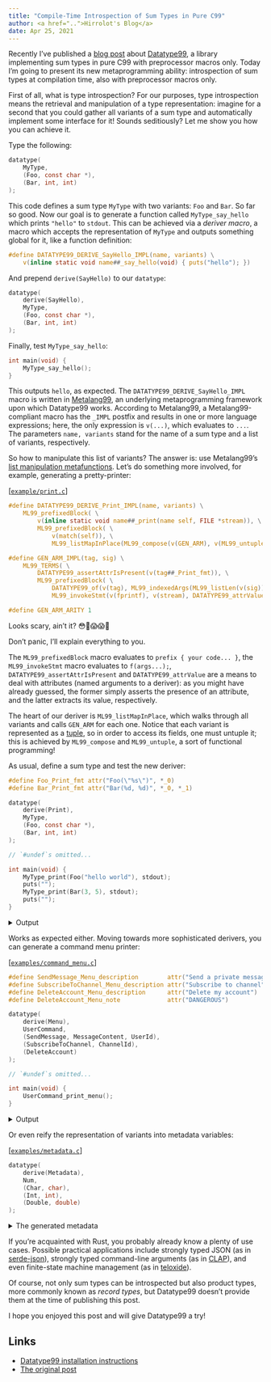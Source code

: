 ```yaml
---
title: "Compile-Time Introspection of Sum Types in Pure C99"
author: <a href="..">Hirrolot's Blog</a>
date: Apr 25, 2021
---
```


Recently I’ve published a [blog post](https://hirrolot.medium.com/unleashing-sum-types-in-pure-c99-31544302d2ba) about [Datatype99], a library implementing sum types in pure C99 with preprocessor macros only. Today I’m going to present its new metaprogramming ability: introspection of sum types at compilation time, also with preprocessor macros only.

[Datatype99]: https://github.com/Hirrolot/datatype99

First of all, what is type introspection? For our purposes, type introspection means the retrieval and manipulation of a type representation: imagine for a second that you could gather all variants of a sum type and automatically implement some interface for it! Sounds seditiously? Let me show you how you can achieve it.

Type the following:

```c
datatype(
    MyType,
    (Foo, const char *),
    (Bar, int, int)
);
```

This code defines a sum type `MyType` with two variants: `Foo` and `Bar`. So far so good. Now our goal is to generate a function called `MyType_say_hello` which prints `"hello"` to `stdout`. This can be achieved via a _deriver macro_, a macro which accepts the representation of `MyType` and outputs something global for it, like a function definition:

```c
#define DATATYPE99_DERIVE_SayHello_IMPL(name, variants) \
    v(inline static void name##_say_hello(void) { puts("hello"); })
```

And prepend `derive(SayHello)` to our `datatype`:

```c
datatype(
    derive(SayHello),
    MyType,
    (Foo, const char *),
    (Bar, int, int)
);
```

Finally, test `MyType_say_hello`:

```c
int main(void) {
    MyType_say_hello();
}
```

This outputs `hello`, as expected. The `DATATYPE99_DERIVE_SayHello_IMPL` macro is written in [Metalang99], an underlying metaprogramming framework upon which Datatype99 works. According to Metalang99, a Metalang99-compliant macro has the `_IMPL` postfix and results in one or more language expressions; here, the only expression is `v(...)`, which evaluates to `...`. The parameters `name, variants` stand for the name of a sum type and a list of variants, respectively.

[Metalang99]: https://github.com/Hirrolot/metalang99

So how to manipulate this list of variants? The answer is: use Metalang99’s [list manipulation metafunctions]. Let’s do something more involved, for example, generating a pretty-printer:

[list manipulation metafunctions]: https://metalang99.readthedocs.io/en/latest/list.html

[[`example/print.c`](https://github.com/Hirrolot/datatype99/blob/efd7831929140377b6c3a22040b636d01c3839cc/examples/derive/print.c)]
```c
#define DATATYPE99_DERIVE_Print_IMPL(name, variants) \
    ML99_prefixedBlock( \
        v(inline static void name##_print(name self, FILE *stream)), \
        ML99_prefixedBlock( \
            v(match(self)), \
            ML99_listMapInPlace(ML99_compose(v(GEN_ARM), v(ML99_untuple)), v(variants))))

#define GEN_ARM_IMPL(tag, sig) \
    ML99_TERMS( \
        DATATYPE99_assertAttrIsPresent(v(tag##_Print_fmt)), \
        ML99_prefixedBlock( \
            DATATYPE99_of(v(tag), ML99_indexedArgs(ML99_listLen(v(sig)))), \
            ML99_invokeStmt(v(fprintf), v(stream), DATATYPE99_attrValue(v(tag##_Print_fmt)))))

#define GEN_ARM_ARITY 1
```

Looks scary, ain’t it? 😳🙊😱😱🤭

Don’t panic, I’ll explain everything to you.

The `ML99_prefixedBlock` macro evaluates to `prefix { your code... }`, the `ML99_invokeStmt` macro evaluates to `f(args...);`, `DATATYPE99_assertAttrIsPresent` and `DATATYPE99_attrValue` are a means to deal with attributes (named arguments to a deriver): as you might have already guessed, the former simply asserts the presence of an attribute, and the latter extracts its value, respectively.

The heart of our deriver is `ML99_listMapInPlace`, which walks through all variants and calls `GEN_ARM` for each one. Notice that each variant is represented as a [tuple], so in order to access its fields, one must untuple it; this is achieved by `ML99_compose` and `ML99_untuple`, a sort of functional programming!

[tuple]: https://metalang99.readthedocs.io/en/latest/tuple.html

As usual, define a sum type and test the new deriver:

```c
#define Foo_Print_fmt attr("Foo(\"%s\")", *_0)
#define Bar_Print_fmt attr("Bar(%d, %d)", *_0, *_1)

datatype(
    derive(Print),
    MyType,
    (Foo, const char *),
    (Bar, int, int)
);

// `#undef`s omitted...

int main(void) {
    MyType_print(Foo("hello world"), stdout);
    puts("");
    MyType_print(Bar(3, 5), stdout);
    puts("");
}
```

<details>
  <summary>Output</summary>

```
Foo("hello world")
Bar(3, 5)
```

</details>

Works as expected either. Moving towards more sophisticated derivers, you can generate a command menu printer:

[[`examples/command_menu.c`](https://github.com/Hirrolot/datatype99/blob/efd7831929140377b6c3a22040b636d01c3839cc/examples/derive/command_menu.c)]
```c
#define SendMessage_Menu_description        attr("Send a private message to someone")
#define SubscribeToChannel_Menu_description attr("Subscribe to channel")
#define DeleteAccount_Menu_description      attr("Delete my account")
#define DeleteAccount_Menu_note             attr("DANGEROUS")

datatype(
    derive(Menu),
    UserCommand,
    (SendMessage, MessageContent, UserId),
    (SubscribeToChannel, ChannelId),
    (DeleteAccount)
);

// `#undef`s omitted...

int main(void) {
    UserCommand_print_menu();
}
```

<details>
  <summary>Output</summary>

```
SendMessage: Send a private message to someone.
SubscribeToChannel: Subscribe to channel.
(DANGEROUS) DeleteAccount: Delete my account.
```

</details>

Or even reify the representation of variants into metadata variables:

[[`examples/metadata.c`](https://github.com/Hirrolot/datatype99/blob/efd7831929140377b6c3a22040b636d01c3839cc/examples/derive/metadata.c)]
```c
datatype(
    derive(Metadata),
    Num,
    (Char, char),
    (Int, int),
    (Double, double)
);
```

<details>
  <summary>The generated metadata</summary>

```c
static const VariantMetadata Num_variants_metadata[] = {
    {.name = "Char", .arity = 1, .size = sizeof(NumChar)},
    {.name = "Int", .arity = 1, .size = sizeof(NumInt)},
    {.name = "Double", .arity = 1, .size = sizeof(NumDouble)},
};

static const DatatypeMetadata Num_metadata = {
    .name = "Num",
    .variants = (const VariantMetadata *)&Num_variants_metadata,
    .variants_count = 3,
};
```

</details>

If you’re acquainted with Rust, you probably already know a plenty of use cases. Possible practical applications include strongly typed JSON (as in [serde-json]), strongly typed command-line arguments (as in [CLAP]), and even finite-state machine management (as in [teloxide]).

[serde-json]: https://github.com/serde-rs/json
[CLAP]: https://github.com/clap-rs/clap
[teloxide]: https://github.com/teloxide/teloxide/tree/8d8041ad6d73efd00a15943093413912704ecd14#dialogues-management

Of course, not only sum types can be introspected but also product types, more commonly known as _record types_, but Datatype99 doesn’t provide them at the time of publishing this post.

I hope you enjoyed this post and will give Datatype99 a try!

## Links

 - [Datatype99 installation instructions](https://github.com/Hirrolot/datatype99#installation)
 - [The original post](https://hirrolot.medium.com/compile-time-introspection-of-sum-types-in-pure-c99-ffa523b60385)
